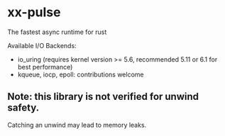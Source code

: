 # xx-pulse
The fastest async runtime for rust

Available I/O Backends:
- io_uring (requires kernel version >= 5.6, recommended 5.11 or 6.1 for best performance)
- kqueue, iocp, epoll: contributions welcome

## Note: this library is not verified for unwind safety.
Catching an unwind may lead to memory leaks.
